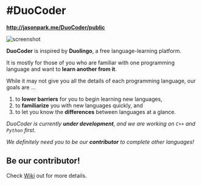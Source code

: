 # #DuoCoder
**http://jasonpark.me/DuoCoder/public**

![screenshot](https://raw.githubusercontent.com/parkjs814/DuoCoder/master/branding/screenshot.png)

**DuoCoder** is inspired by **Duolingo**, a free language-learning platform.

It is mostly for those of you who are familiar with one programming language and want to **learn another from it**.

While it may not give you all the details of each programming language, our goals are ...

1.  to **lower barriers** for you to begin learning new languages,
2.  to **familiarize** you with new languages quickly, and
3.  to let you know the **differences** between languages at a glance.

_DuoCoder is currently **under development**, and we are working on `C++` and `Python` first._

_We definitely need you to be our **contributor** to complete other languages!_

## Be our contributor!
Check [Wiki](https://github.com/parkjs814/DuoCoder/wiki) out for more details.
